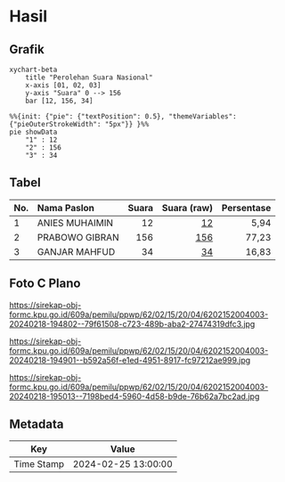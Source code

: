 # Hasil

## Grafik

```mermaid
xychart-beta
    title "Perolehan Suara Nasional"
    x-axis [01, 02, 03]
    y-axis "Suara" 0 --> 156
    bar [12, 156, 34]
```

```mermaid
%%{init: {"pie": {"textPosition": 0.5}, "themeVariables": {"pieOuterStrokeWidth": "5px"}} }%%
pie showData
    "1" : 12
    "2" : 156
    "3" : 34
```

## Tabel

| No. | Nama Paslon    | Suara | Suara (raw) | Persentase |
|:--- |:-------------- | -----:| -----------:| ----------:|
| 1   | ANIES MUHAIMIN | 12    | [12][p-1]   | 5,94       |
| 2   | PRABOWO GIBRAN | 156   | [156][p-2]  | 77,23      |
| 3   | GANJAR MAHFUD  | 34    | [34][p-3]   | 16,83      |


[p-1]: https://github.com/gigit-pemilu/pemilu-2024/blob/main/pilpres/hitung-suara/sub/62-kalimantan-tengah/sub/02-kotawaringin-timur/sub/15-bukit-santuai/sub/2004-tumbang-panyahuan/sub/003-tps/sub/paslon-1.txt
[p-2]: https://github.com/gigit-pemilu/pemilu-2024/blob/main/pilpres/hitung-suara/sub/62-kalimantan-tengah/sub/02-kotawaringin-timur/sub/15-bukit-santuai/sub/2004-tumbang-panyahuan/sub/003-tps/sub/paslon-2.txt
[p-3]: https://github.com/gigit-pemilu/pemilu-2024/blob/main/pilpres/hitung-suara/sub/62-kalimantan-tengah/sub/02-kotawaringin-timur/sub/15-bukit-santuai/sub/2004-tumbang-panyahuan/sub/003-tps/sub/paslon-3.txt

## Foto C Plano

https://sirekap-obj-formc.kpu.go.id/609a/pemilu/ppwp/62/02/15/20/04/6202152004003-20240218-194802--79f61508-c723-489b-aba2-27474319dfc3.jpg

https://sirekap-obj-formc.kpu.go.id/609a/pemilu/ppwp/62/02/15/20/04/6202152004003-20240218-194901--b592a56f-e1ed-4951-8917-fc97212ae999.jpg

https://sirekap-obj-formc.kpu.go.id/609a/pemilu/ppwp/62/02/15/20/04/6202152004003-20240218-195013--7198bed4-5960-4d58-b9de-76b62a7bc2ad.jpg


## Metadata

| Key        | Value               |
| ---------- | ------------------- |
| Time Stamp | 2024-02-25 13:00:00 |




